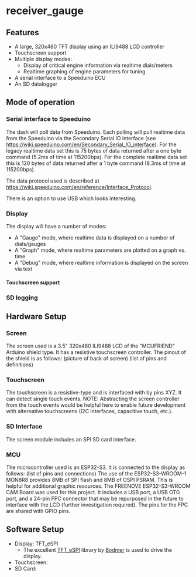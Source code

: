 # receiver_gauge

## Features
- A large, 320x480 TFT display using an ILI9488 LCD controller
- Touchscreen support
- Multiple display modes:
    - Display of critical engine information via realtime dials/meters
    - Realtime graphing of engine parameters for tuning
- A serial interface to a Speeduino ECU
- An SD datalogger

## Mode of operation
### Serial interface to Speeduino
The dash will poll data from Speeduino.
Each polling will pull realtime data from the Speeduino via the Secondary Serial IO interface (see https://wiki.speeduino.com/en/Secondary_Serial_IO_interface). For the legacy realtime data set this is 75 bytes of data returned after a one byte command (5.2ms of time at 115200bps). For the complete realtime data set this is 120 bytes of data returned after a 1 byte command (8.3ms of time at 115200bps).

The data protocol used is described at https://wiki.speeduino.com/en/reference/Interface_Protocol.

There is an option to use USB which looks interesting.

### Display
The display will have a number of modes:
- A "Gauge" mode, where realtime data is displayed on a number of dials/gauges
- A "Graph" mode, where realtime parameters are plotted on a graph vs. time
- A "Debug" mode, where realtime information is displayed on the screen via text

#### Touchscreen support

### SD logging

## Hardware Setup
### Screen
The screen used is a 3.5" 320x480 ILI9488 LCD of the "MCUFRIEND" Arduino shield type. It has a resistive touchscreen controller. The pinout of the shield is as follows:
(picture of back of screen)
(list of pins and definitions)

### Touchscreen
The touchscreen is a resistive-type and is interfaced with by pins XYZ. It can detect single touch events.
NOTE: Abstracting the screen controller from the touch events would be helpful here to enable future development with alternative touchscreens (I2C interfaces, capacitive touch, etc.).
### SD Interface
The screen module includes an SPI SD card interface.

### MCU
The microcontroller used is an ESP32-S3. It is connected to the display as follows:
(list of pins and connections)
The use of the ESP32-S3-WROOM-1 MON8R8 provides 8MB of SPI flash and 8MB of OSPI PSRAM. This is helpful for additional graphic resources.
The FREENOVE ESP32-S3-WROOM CAM Board was used for this project. It includes a USB port, a USB OTG port, and a 24-pin FPC connector that may be repurposed in the future to interface with the LCD (further investigation required). The pins for the FPC are shared with GPIO pins.

## Software Setup
- Display: TFT_eSPI
    - The excellent [TFT_eSPI](https://github.com/Bodmer/TFT_eSPI) library by [Bodmer](https://github.com/Bodmer) is used to drive the display.
- Touchscreen:
- SD Card:
